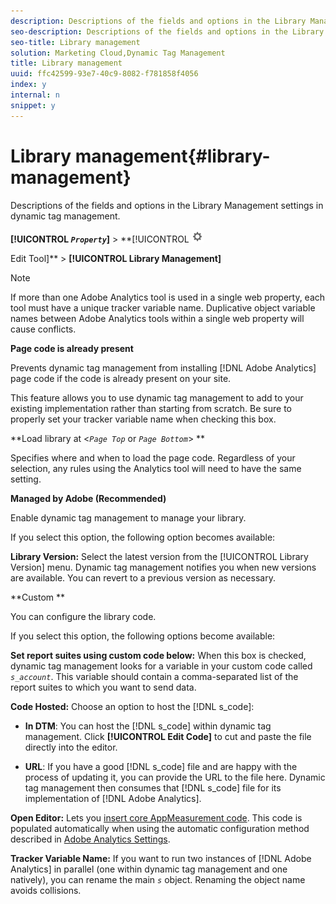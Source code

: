 ```yaml
---
description: Descriptions of the fields and options in the Library Management settings in dynamic tag management.
seo-description: Descriptions of the fields and options in the Library Management settings in dynamic tag management.
seo-title: Library management
solution: Marketing Cloud,Dynamic Tag Management
title: Library management
uuid: ffc42599-93e7-40c9-8082-f781858f4056
index: y
internal: n
snippet: y
---
```


# Library management{#library-management}

Descriptions of the fields and options in the Library Management settings in dynamic tag management.

 **[!UICONTROL  *`Property`*]** > **[!UICONTROL   ![](assets/settings_gear.png)

Edit Tool]** > **[!UICONTROL Library Management]**

>[!NOTE]
>
>If more than one Adobe Analytics tool is used in a single web property, each tool must have a unique tracker variable name. Duplicative object variable names between Adobe Analytics tools within a single web property will cause conflicts.

**Page code is already present**

Prevents dynamic tag management from installing [!DNL Adobe Analytics] page code if the code is already present on your site.

This feature allows you to use dynamic tag management to add to your existing implementation rather than starting from scratch. Be sure to properly set your tracker variable name when checking this box.

**Load library at <*`Page Top`* or *`Page Bottom`*> **

Specifies where and when to load the page code. Regardless of your selection, any rules using the Analytics tool will need to have the same setting.

**Managed by Adobe (Recommended)**

Enable dynamic tag management to manage your library.

If you select this option, the following option becomes available:

**Library Version:** Select the latest version from the [!UICONTROL Library Version] menu. Dynamic tag management notifies you when new versions are available. You can revert to a previous version as necessary.

**Custom **

You can configure the library code.

If you select this option, the following options become available:

**Set report suites using custom code below:** When this box is checked, dynamic tag management looks for a variable in your custom code called *`s_account`*. This variable should contain a comma-separated list of the report suites to which you want to send data.

**Code Hosted:** Choose an option to host the [!DNL s_code]:

* **In DTM**: You can host the [!DNL s_code] within dynamic tag management. Click **[!UICONTROL Edit Code]** to cut and paste the file directly into the editor. 

* **URL**: If you have a good [!DNL s_code] file and are happy with the process of updating it, you can provide the URL to the file here. Dynamic tag management then consumes that [!DNL s_code] file for its implementation of [!DNL Adobe Analytics].

**Open Editor:** Lets you [insert core AppMeasurement code](../tools-reference/analytics-dtm.md#section_E497974E41454C979A8C90A84E2FE537). This code is populated automatically when using the automatic configuration method described in [Adobe Analytics Settings](../tools-reference/analytics-dtm.md#concept_FBA6679A0B79490F8296437F11E5E4F8).

**Tracker Variable Name:** If you want to run two instances of [!DNL Adobe Analytics] in parallel (one within dynamic tag management and one natively), you can rename the main *`s`* object. Renaming the object name avoids collisions. 
